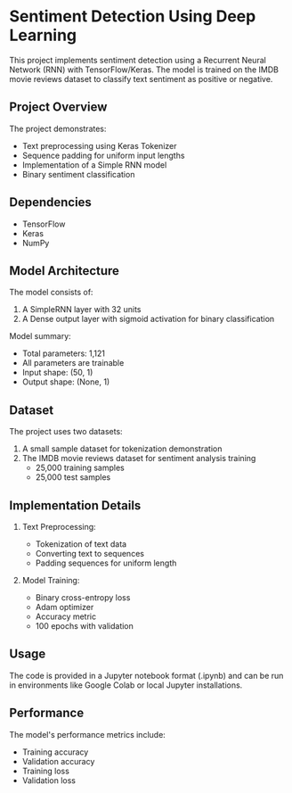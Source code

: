 # Sentiment Detection Using Deep Learning

This project implements sentiment detection using a Recurrent Neural Network (RNN) with TensorFlow/Keras. The model is trained on the IMDB movie reviews dataset to classify text sentiment as positive or negative.

## Project Overview

The project demonstrates:
- Text preprocessing using Keras Tokenizer
- Sequence padding for uniform input lengths
- Implementation of a Simple RNN model
- Binary sentiment classification

## Dependencies

- TensorFlow
- Keras
- NumPy

## Model Architecture

The model consists of:
1. A SimpleRNN layer with 32 units
2. A Dense output layer with sigmoid activation for binary classification

Model summary:
- Total parameters: 1,121
- All parameters are trainable
- Input shape: (50, 1)
- Output shape: (None, 1)

## Dataset

The project uses two datasets:
1. A small sample dataset for tokenization demonstration
2. The IMDB movie reviews dataset for sentiment analysis training
   - 25,000 training samples
   - 25,000 test samples

## Implementation Details

1. Text Preprocessing:
   - Tokenization of text data
   - Converting text to sequences
   - Padding sequences for uniform length

2. Model Training:
   - Binary cross-entropy loss
   - Adam optimizer
   - Accuracy metric
   - 100 epochs with validation

## Usage

The code is provided in a Jupyter notebook format (.ipynb) and can be run in environments like Google Colab or local Jupyter installations.

## Performance

The model's performance metrics include:
- Training accuracy
- Validation accuracy
- Training loss
- Validation loss

 
